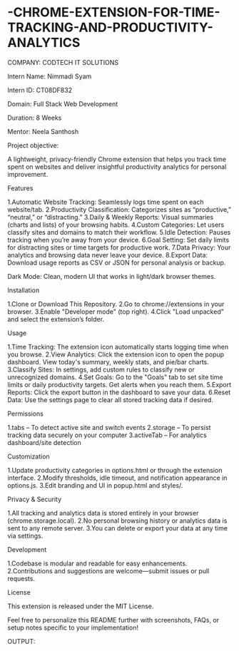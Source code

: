 # -CHROME-EXTENSION-FOR-TIME-TRACKING-AND-PRODUCTIVITY-ANALYTICS

COMPANY: CODTECH IT SOLUTIONS

Intern Name: Nimmadi Syam

Intern ID: CT08DF832

Domain: Full Stack Web Development

Duration: 8 Weeks

Mentor: Neela Santhosh

Project objective:

A lightweight, privacy-friendly Chrome extension that helps you track time spent on websites and deliver insightful productivity analytics for personal improvement.

Features

1.Automatic Website Tracking: Seamlessly logs time spent on each website/tab.
2.Productivity Classification: Categorizes sites as “productive,” “neutral,” or “distracting.”
3.Daily & Weekly Reports: Visual summaries (charts and lists) of your browsing habits.
4.Custom Categories: Let users classify sites and domains to match their workflow.
5.Idle Detection: Pauses tracking when you’re away from your device.
6.Goal Setting: Set daily limits for distracting sites or time targets for productive work.
7.Data Privacy: Your analytics and browsing data never leave your device.
8.Export Data: Download usage reports as CSV or JSON for personal analysis or backup.

Dark Mode: Clean, modern UI that works in light/dark browser themes.

Installation

1.Clone or Download This Repository.
2.Go to chrome://extensions in your browser.
3.Enable "Developer mode" (top right).
4.Click "Load unpacked" and select the extension’s folder.

Usage

  1.Time Tracking: The extension icon automatically starts logging time when you browse.
  2.View Analytics: Click the extension icon to open the popup dashboard. View today's summary, weekly stats, and pie/bar charts.
  3.Classify Sites: In settings, add custom rules to classify new or unrecognized domains.
  4.Set Goals: Go to the "Goals" tab to set site time limits or daily productivity targets. Get alerts when you reach them.
  5.Export Reports: Click the export button in the dashboard to save your data.
  6.Reset Data: Use the settings page to clear all stored tracking data if desired.

Permissions

1.tabs – To detect active site and switch events
2.storage – To persist tracking data securely on your computer
3.activeTab – For analytics dashboard/site detection

Customization

 1.Update productivity categories in options.html or through the extension interface.
 2.Modify thresholds, idle timeout, and notification appearance in options.js.
 3.Edit branding and UI in popup.html and styles/.

Privacy & Security

  1.All tracking and analytics data is stored entirely in your browser (chrome.storage.local).
  2.No personal browsing history or analytics data is sent to any remote server.
  3.You can delete or export your data at any time via settings.

Development

  1.Codebase is modular and readable for easy enhancements.
  2.Contributions and suggestions are welcome—submit issues or pull requests.

License

  This extension is released under the MIT License.

  Feel free to personalize this README further with screenshots, FAQs, or setup notes specific to your implementation!

OUTPUT:

